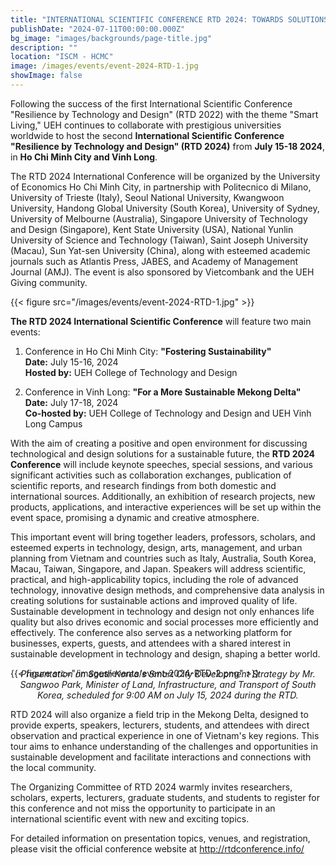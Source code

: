 ```yaml
---
title: "INTERNATIONAL SCIENTIFIC CONFERENCE RTD 2024: TOWARDS SOLUTIONS FOR A SUSTAINABLE FUTURE"
publishDate: "2024-07-11T00:00:00.000Z"
bg_image: "images/backgrounds/page-title.jpg"
description: "" 
location: "ISCM - HCMC"
image: /images/events/event-2024-RTD-1.jpg
showImage: false
---
```


Following the success of the first International Scientific Conference "Resilience by Technology and Design" (RTD 2022) with the theme "Smart Living," UEH continues to collaborate with prestigious universities worldwide to host the second **International Scientific Conference "Resilience by Technology and Design" (RTD 2024)** from **July 15-18 2024**, in **Ho Chi Minh City and Vinh Long**.

The RTD 2024 International Conference will be organized by the University of Economics Ho Chi Minh City, in partnership with Politecnico di Milano, University of Trieste (Italy), Seoul National University, Kwangwoon University, Handong Global University (South Korea), University of Sydney, University of Melbourne (Australia), Singapore University of Technology and Design (Singapore), Kent State University (USA), National Yunlin University of Science and Technology (Taiwan), Saint Joseph University (Macau), Sun Yat-sen University (China), along with esteemed academic journals such as Atlantis Press, JABES, and Academy of Management Journal (AMJ). The event is also sponsored by Vietcombank and the UEH Giving community.


{{< figure src="/images/events/event-2024-RTD-1.jpg" >}} 


**The RTD 2024 International Scientific Conference** will feature two main events:

1. Conference in Ho Chi Minh City: **"Fostering Sustainability"**<br>
   **Date:** July 15-16, 2024  
   **Hosted by:** UEH College of Technology and Design

2. Conference in Vinh Long: **"For a More Sustainable Mekong Delta"**<br>
   **Date:** July 17-18, 2024<br>
   **Co-hosted by:** UEH College of Technology and Design and UEH Vinh Long Campus

With the aim of creating a positive and open environment for discussing technological and design solutions for a sustainable future, the **RTD 2024 Conference** will include keynote speeches, special sessions, and various significant activities such as collaboration exchanges, publication of scientific reports, and research findings from both domestic and international sources. Additionally, an exhibition of research projects, new products, applications, and interactive experiences will be set up within the event space, promising a dynamic and creative atmosphere.

This important event will bring together leaders, professors, scholars, and esteemed experts in technology, design, arts, management, and urban planning from Vietnam and countries such as Italy, Australia, South Korea, Macau, Taiwan, Singapore, and Japan. Speakers will address scientific, practical, and high-applicability topics, including the role of advanced technology, innovative design methods, and comprehensive data analysis in creating solutions for sustainable actions and improved quality of life. Sustainable development in technology and design not only enhances life quality but also drives economic and social processes more efficiently and effectively. The conference also serves as a networking platform for businesses, experts, guests, and attendees with a shared interest in sustainable development in technology and design, shaping a better world.

{{< figure src="/images/events/event-2024-RTD-2.png" >}}

_<center style="margin-top: -30px">Presentation on South Korea's Smart City Development Strategy by Mr. Sangwoo Park, Minister of Land, Infrastructure, and Transport of South Korea, scheduled for 9:00 AM on July 15, 2024 during the RTD.</center>_

RTD 2024 will also organize a field trip in the Mekong Delta, designed to provide experts, speakers, lecturers, students, and attendees with direct observation and practical experience in one of Vietnam's key regions. This tour aims to enhance understanding of the challenges and opportunities in sustainable development and facilitate interactions and connections with the local community.

The Organizing Committee of RTD 2024 warmly invites researchers, scholars, experts, lecturers, graduate students, and students to register for this conference and not miss the opportunity to participate in an international scientific event with new and exciting topics.

For detailed information on presentation topics, venues, and registration, please visit the official conference website at http://rtdconference.info/



